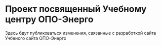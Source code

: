 # Проект посвященный Учебному центру ОПО-Энерго

Здесь бдут публиковаться изменения, связанные с разработкой сайта Учбеного сайта ОПО-Энерго